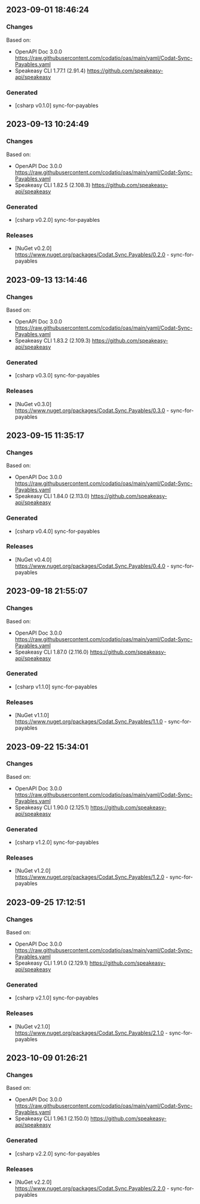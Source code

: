 

## 2023-09-01 18:46:24
### Changes
Based on:
- OpenAPI Doc 3.0.0 https://raw.githubusercontent.com/codatio/oas/main/yaml/Codat-Sync-Payables.yaml
- Speakeasy CLI 1.77.1 (2.91.4) https://github.com/speakeasy-api/speakeasy
### Generated
- [csharp v0.1.0] sync-for-payables

## 2023-09-13 10:24:49
### Changes
Based on:
- OpenAPI Doc 3.0.0 https://raw.githubusercontent.com/codatio/oas/main/yaml/Codat-Sync-Payables.yaml
- Speakeasy CLI 1.82.5 (2.108.3) https://github.com/speakeasy-api/speakeasy
### Generated
- [csharp v0.2.0] sync-for-payables
### Releases
- [NuGet v0.2.0] https://www.nuget.org/packages/Codat.Sync.Payables/0.2.0 - sync-for-payables

## 2023-09-13 13:14:46
### Changes
Based on:
- OpenAPI Doc 3.0.0 https://raw.githubusercontent.com/codatio/oas/main/yaml/Codat-Sync-Payables.yaml
- Speakeasy CLI 1.83.2 (2.109.3) https://github.com/speakeasy-api/speakeasy
### Generated
- [csharp v0.3.0] sync-for-payables
### Releases
- [NuGet v0.3.0] https://www.nuget.org/packages/Codat.Sync.Payables/0.3.0 - sync-for-payables

## 2023-09-15 11:35:17
### Changes
Based on:
- OpenAPI Doc 3.0.0 https://raw.githubusercontent.com/codatio/oas/main/yaml/Codat-Sync-Payables.yaml
- Speakeasy CLI 1.84.0 (2.113.0) https://github.com/speakeasy-api/speakeasy
### Generated
- [csharp v0.4.0] sync-for-payables
### Releases
- [NuGet v0.4.0] https://www.nuget.org/packages/Codat.Sync.Payables/0.4.0 - sync-for-payables

## 2023-09-18 21:55:07
### Changes
Based on:
- OpenAPI Doc 3.0.0 https://raw.githubusercontent.com/codatio/oas/main/yaml/Codat-Sync-Payables.yaml
- Speakeasy CLI 1.87.0 (2.116.0) https://github.com/speakeasy-api/speakeasy
### Generated
- [csharp v1.1.0] sync-for-payables
### Releases
- [NuGet v1.1.0] https://www.nuget.org/packages/Codat.Sync.Payables/1.1.0 - sync-for-payables

## 2023-09-22 15:34:01
### Changes
Based on:
- OpenAPI Doc 3.0.0 https://raw.githubusercontent.com/codatio/oas/main/yaml/Codat-Sync-Payables.yaml
- Speakeasy CLI 1.90.0 (2.125.1) https://github.com/speakeasy-api/speakeasy
### Generated
- [csharp v1.2.0] sync-for-payables
### Releases
- [NuGet v1.2.0] https://www.nuget.org/packages/Codat.Sync.Payables/1.2.0 - sync-for-payables

## 2023-09-25 17:12:51
### Changes
Based on:
- OpenAPI Doc 3.0.0 https://raw.githubusercontent.com/codatio/oas/main/yaml/Codat-Sync-Payables.yaml
- Speakeasy CLI 1.91.0 (2.129.1) https://github.com/speakeasy-api/speakeasy
### Generated
- [csharp v2.1.0] sync-for-payables
### Releases
- [NuGet v2.1.0] https://www.nuget.org/packages/Codat.Sync.Payables/2.1.0 - sync-for-payables

## 2023-10-09 01:26:21
### Changes
Based on:
- OpenAPI Doc 3.0.0 https://raw.githubusercontent.com/codatio/oas/main/yaml/Codat-Sync-Payables.yaml
- Speakeasy CLI 1.96.1 (2.150.0) https://github.com/speakeasy-api/speakeasy
### Generated
- [csharp v2.2.0] sync-for-payables
### Releases
- [NuGet v2.2.0] https://www.nuget.org/packages/Codat.Sync.Payables/2.2.0 - sync-for-payables